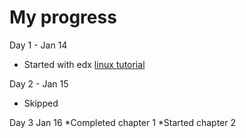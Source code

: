 # My progress

Day 1 - Jan 14
* Started with edx [linux tutorial](https://www.edx.org/course/introduction-to-linux)

Day 2 - Jan 15
* Skipped

Day 3 Jan 16
*Completed chapter 1
*Started chapter 2